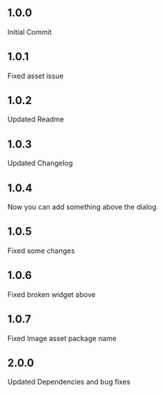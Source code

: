 ## 1.0.0

Initial Commit

## 1.0.1

Fixed asset issue

## 1.0.2

Updated Readme

## 1.0.3

Updated Changelog

## 1.0.4

Now you can add something above the dialog

## 1.0.5

Fixed some changes

## 1.0.6

Fixed broken widget above

## 1.0.7

Fixed Image asset package name

## 2.0.0

Updated Dependencies and bug fixes
